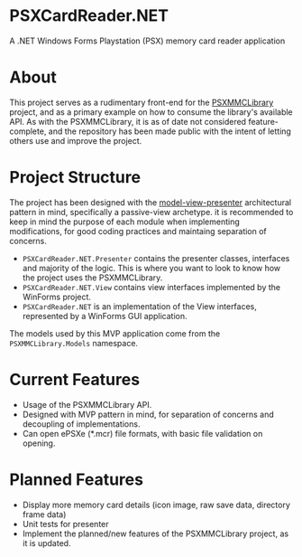 # PSXCardReader.NET
A .NET Windows Forms Playstation (PSX) memory card reader application

# About
This project serves as a rudimentary front-end for the [PSXMMCLibrary](http://github.com/instilledbee/psxmmclibrary) project, and as a primary example on how to consume the library's available API. As with the PSXMMCLibrary, it is as of date not considered feature-complete, and the repository has been made public with the intent of letting others use and improve the project.

# Project Structure
The project has been designed with the [model-view-presenter](https://en.wikipedia.org/wiki/Model%E2%80%93view%E2%80%93presenter) architectural pattern in mind, specifically a passive-view archetype. it is recommended to keep in mind the purpose of each module when implementing modifications, for good coding practices and maintaing separation of concerns.

* `PSXCardReader.NET.Presenter` contains the presenter classes, interfaces and majority of the logic. This is where you want to look to know how the project uses the PSXMMCLibrary.
* `PSXCardReader.NET.View` contains view interfaces implemented by the WinForms project.
* `PSXCardReader.NET` is an implementation of the View interfaces, represented by a WinForms GUI application.

The models used by this MVP application come from the `PSXMMCLibrary.Models` namespace.

# Current Features
* Usage of the PSXMMCLibrary API.
* Designed with MVP pattern in mind, for separation of concerns and decoupling of implementations.
* Can open ePSXe (*.mcr) file formats, with basic file validation on opening.

# Planned Features
* Display more memory card details (icon image, raw save data, directory frame data)
* Unit tests for presenter
* Implement the planned/new features of the PSXMMCLibrary project, as it is updated.



